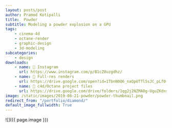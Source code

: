 ```yaml
---
layout: posts/post
author: Pramod Kotipalli
title:  Powder
subtitle: Modeling a powder explosion on a GPU
tags:
    - cinema-4d
    - octane-render
    - graphic-design
    - 3d-modeling
subcategories:
    - design
downloads:
    - name: 📸 Instagram
      url: https://www.instagram.com/p/B1cZ0uzgdhz/
    - name: 💾 Full-res renders
      url: https://drive.google.com/open?id=1TbnN0Q6_naQpUTTl5sJC_pLf0-Vl6lQf
    - name: 🎥 c4d/Octane project files
      url: https://drive.google.com/drive/folders/1qg2j2NZMA0g-UguZKdnsH15IfK4g-g55?usp=sharing
image: /static/images/2019-08-21-powder/powder-thumbnail.png
redirect_from: "/portfolio/diamond/"
default_image_fullwidth: True
---
```


![]({{ page.image }})
